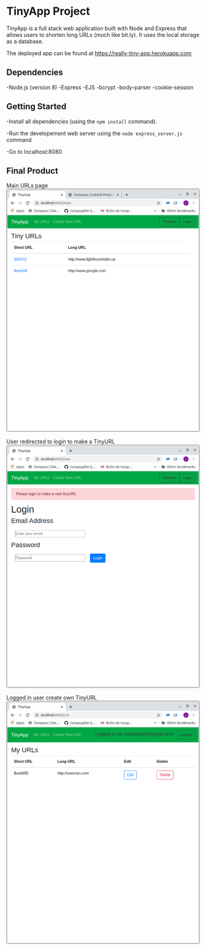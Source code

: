 # TinyApp Project

TinyApp is a full stack web application built with Node and Express that allows users to shorten long URLs (much like bit.ly). It uses the local storage as a database.

The deployed app can be found at https://really-tiny-app.herokuapp.com

## Dependencies

-Node.js (version 8)
-Express
-EJS
-bcrypt
-body-parser
-cookie-session

## Getting Started

-Install all dependencies (using the `npm install` command).

-Run the developement web server using the `node express_server.js` command

-Go to localhost:8080

## Final Product

Main URLs page
!["Screenshot of main URLs page"](https://github.com/notayogilee/tinyapp/blob/master/docs/Main_page_no_login.png)

User redirected to login to make a TinyURL
!["Screenshot of a user redirected to login to make a TinyURL"](https://github.com/notayogilee/tinyapp/blob/master/docs/User_not_logged_in_redirection_to_create_TinyURL.png)

Logged in user create own TinyURL
!["Screenshot of user logged in and new TinyURL created"](https://github.com/notayogilee/tinyapp/blob/master/docs/MyURLs_user_logged_in.png)
